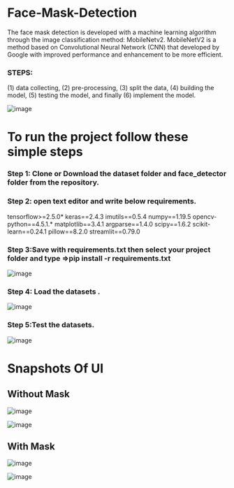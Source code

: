 # Face-Mask-Detection
The face mask detection is developed with a machine learning algorithm through the image classification method: MobileNetv2. MobileNetV2 is a method based on Convolutional Neural Network (CNN) that developed by Google with improved performance and enhancement to be more efficient.

### STEPS:
 (1) data collecting,
 (2) pre-processing, 
(3) split the data,
 (4) building the model,
 (5) testing the model, 
and finally (6) implement the model.


![image](https://user-images.githubusercontent.com/41635465/149117298-e491ab91-5e38-4a5f-8d5f-d8d7e74501ff.png)

# To run the project follow these simple steps
### Step 1: Clone or Download the dataset folder and face_detector folder from the repository.
### Step 2: open text editor and write below requirements.
tensorflow>=2.5.0*
keras==2.4.3
imutils==0.5.4
numpy==1.19.5
opencv-python==4.5.1.*
matplotlib==3.4.1
argparse==1.4.0
scipy==1.6.2
scikit-learn==0.24.1
pillow==8.2.0
streamlit==0.79.0
### Step 3:Save with requirements.txt then select your project folder and type =>**pip install -r requirements.txt**
![image](https://user-images.githubusercontent.com/41635465/149119433-c7e12804-e0d1-48ea-a39a-54a904a673a8.png)
### Step 4: Load the datasets .
![image](https://user-images.githubusercontent.com/41635465/149120362-ce8e5a78-77dd-46f1-8a78-f507e0c40d75.png)
### Step 5:Test the datasets.
![image](https://user-images.githubusercontent.com/41635465/149120483-9b367d95-70cf-44c5-bf2c-75bad00ceaac.png)





# Snapshots Of UI
## **Without Mask**



![image](https://user-images.githubusercontent.com/41635465/187360762-59561b1c-ba4f-4bd9-b652-03728d13974f.png)

![image](https://user-images.githubusercontent.com/41635465/187360521-93ae697b-3dc0-4bae-b20a-4931312b3c0e.png)






## **With Mask**





![image](https://user-images.githubusercontent.com/41635465/187360707-22a11ab2-d705-4e72-9cc2-a53ae0b79678.png)

![image](https://user-images.githubusercontent.com/41635465/187360575-d451e34f-23c8-48e8-a1d7-6dd70c6a79f9.png)



